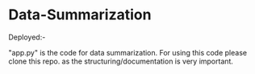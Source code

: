 # Data-Summarization

Deployed:- 

"app.py" is the code for data summarization. For using this code please clone this repo. as the structuring/documentation is very important. 

